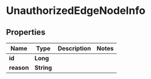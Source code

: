 

# UnauthorizedEdgeNodeInfo


## Properties

| Name | Type | Description | Notes |
|------------ | ------------- | ------------- | -------------|
|**id** | **Long** |  |  |
|**reason** | **String** |  |  |




